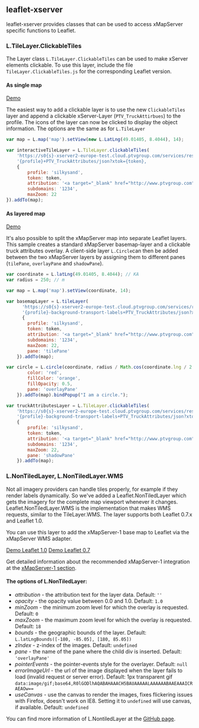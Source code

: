 ## leaflet-xserver

leaflet-xserver provides classes that can be used to access xMapServer specific functions to Leaflet.

### L.TileLayer.ClickableTiles

The Layer class `L.TileLayer.ClickableTiles` can be used to make xServer elements clickable. To use this layer, include the file `TileLayer.ClickableTiles.js` for the corresponding Leaflet version.

#### As single map
[Demo](https://ptv-logistics.github.io/xserverjs/boilerplate/Leaflet-Clickable.1.0.html)

The easiest way to add a clickable layer is to use the new `ClickableTiles` layer and append a clickable xServer-Layer (`PTV_TruckAttirbues`) to the profile. The icons of the layer can now be clicked to display the object information. The options are the same as for `L.TileLayer`

```javascript
var map = L.map('map').setView(new L.LatLng(49.01405, 8.4044), 14);

var interactiveTileLayer = L.TileLayer.clickableTiles(
    'https://s0{s}-xserver2-europe-test.cloud.ptvgroup.com/services/rest/XMap/tile/{z}/{x}/{y}/' +
    '{profile}+PTV_TruckAttributes/json?xtok={token},
    {       
        profile: 'silkysand',
        token: token,       
        attribution: '<a target="_blank" href="http://www.ptvgroup.com">PTV</a>, TOMTOM',
        subdomains: '1234',
        maxZoom: 22
}).addTo(map);
```

#### As layered map
[Demo](https://ptv-logistics.github.io/xserverjs/boilerplate/Leaflet-Clickable-Layered.1.0.html)

It's also possible to split the xMapServer map into separate Leaflet layers. This sample creates a standard xMapServer basemap-layer and a clickable truck attributes overlay. A client-side layer `L.Circle`can then be added between the two xMapServer layers by assigning them to different panes (`tilePane`, `overlayPane` and  `shadowPane`).

```javascript
var coordinate = L.latLng(49.01405, 8.4044); // KA
var radius = 250; // m

var map = L.map('map').setView(coordinate, 14);

var basemapLayer = L.tileLayer(
      'https://s0{s}-xserver2-europe-test.cloud.ptvgroup.com/services/rest/XMap/tile/{z}/{x}/{y}/' +
      '{profile}-background-transport-labels+PTV_TruckAttributes/json?xtok={token}',
      {
        profile: 'silkysand',
        token: token,
        attribution: '<a target="_blank" href="http://www.ptvgroup.com">PTV</a>, TOMTOM',
        subdomains: '1234',
        maxZoom: 22,
        pane: 'tilePane'
    }).addTo(map);

var circle = L.circle(coordinate, radius / Math.cos(coordinate.lng / 2 / Math.PI), {
        color: 'red',
        fillColor: 'orange',
        fillOpacity: 0.5,
        pane: 'overlayPane'
    }).addTo(map).bindPopup("I am a circle.");

var truckAttributesLayer = L.TileLayer.clickableTiles(
    'https://s0{s}-xserver2-europe-test.cloud.ptvgroup.com/services/rest/XMap/tile/{z}/{x}/{y}/' +
    '{profile}-background-transport-labels+PTV_TruckAttributes/json?xtok={token}',
    {
        profile: 'silkysand',
        token: token,
        attribution: '<a target="_blank" href="http://www.ptvgroup.com">PTV</a>, TOMTOM',
        subdomains: '1234',
        maxZoom: 22,
        pane: 'shadowPane'
    }).addTo(map);
```

### L.NonTiledLayer, L.NonTiledLayer.WMS

Not all imagery providers can handle tiles properly, for example if they render labels dynamically.
So we've added a Leaflet.NonTiledLayer which gets the imagery for the complete map viewport whenever it changes.
Leaflet.NonTiledLayer.WMS is the implementation that makes WMS requests, similar to the TileLayer.WMS. The layer supports both Leaflet 0.7.x and Leaflet 1.0.

You can use this layer to add the xMapServer-1 base map to Leaflet via the xMapServer WMS adapter. 

[Demo Leaflet 1.0](https://ptv-logistics.github.io/xserverjs/boilerplate/xmap-1/Leaflet.1.0.html)
[Demo Leaflet 0.7](https://ptv-logistics.github.io/xserverjs/boilerplate/xmap-1/Leaflet.0.7.html)

Get detailed information about the recommended xMapServer-1 integration at the [xMapServer-1 section](https://ptv-logistics.github.io/xserverjs/boilerplate/xmap-1/).

#### The options of L.NonTiledLayer:

* *attribution* - the attribution text for the layer data. Default: ```''```
* *opacity* - the opacity value between 0.0 and 1.0. Default: ```1.0```
* *minZoom* - the minimum zoom level for which the overlay is requested. Default: ```0```
* *maxZoom* - the maximum zoom level for which the overlay is requested. Default: ```18```
* *bounds* - the geographic bounds of the layer. Default: ```L.latLngBounds([-180, -85.05], [180, 85.05])```
* *zIndex* - z-index of the images. Default: ```undefined```
* *pane* - the name of the pane where the child div is inserted. Default: ```'overlayPane'``` 
* *pointerEvents* - the pointer-events style for the overlayer. Default: ```null```
* *errorImageUrl* - the url of the image displayed when the layer fails to load (invalid request or server error). Default: 1px transparent gif ```data:image/gif;base64,R0lGODlhAQABAHAAACH5BAUAAAAALAAAAAABAAEAAAICRAEAOw==```
* *useCanvas* - use the canvas to render the images, fixes flickering issues with Firefox, doesn't work on IE8. Setting it to ```undefined``` will use canvas, if available. Default: ```undefined``` 

You can find more information of L.NontiledLayer at the [GitHub page](https://github.com/ptv-logistics/Leaflet.NonTiledLayer).